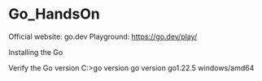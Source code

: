 # Go_HandsOn

Official website: go.dev
Playground: https://go.dev/play/

Installing the Go

Verify the Go version
C:\>go version
go version go1.22.5 windows/amd64